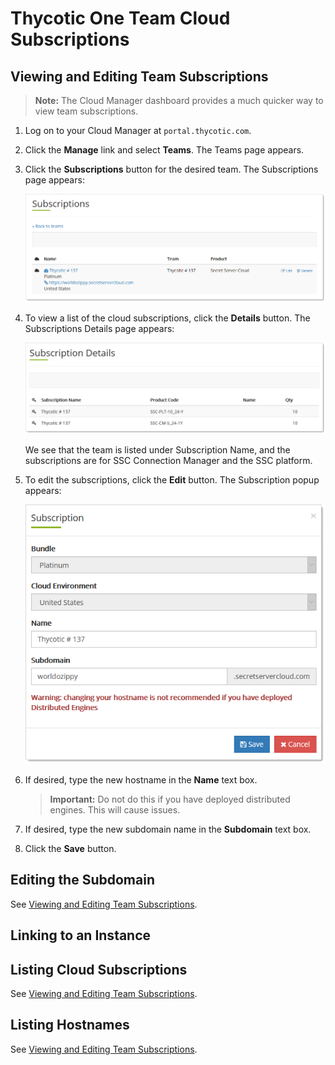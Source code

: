 [title]: # "Thycotic One Team Cloud Subscriptions"
[tags]: # "Thycotic One, Cloud Manager"
[priority]: # "1000"

# Thycotic One Team Cloud Subscriptions

## Viewing and Editing Team Subscriptions

> **Note:** The Cloud Manager dashboard provides a much quicker way to view team subscriptions.

1. Log on to your Cloud Manager at `portal.thycotic.com`.

1. Click the **Manage** link and select **Teams**. The Teams page appears.

1. Click the **Subscriptions** button for the desired team. The Subscriptions page appears:

   ![image-20200825114114096](images/image-20200825114114096.png)

1. To view a list of the cloud subscriptions, click the **Details** button. The Subscriptions Details page appears:

   ![image-20200825114246407](images/image-20200825114246407.png)

   We see that the team is listed under Subscription Name, and the subscriptions are for SSC Connection Manager and the SSC platform.

1. To edit the subscriptions, click the **Edit** button. The Subscription popup appears:

   ![image-20200825114412200](images/image-20200825114412200.png)

1. If desired, type the new hostname in the **Name** text box.

   > **Important:** Do not do this if you have deployed distributed engines. This will cause issues.

1. If desired, type the new subdomain name in the **Subdomain** text box.

1. Click the **Save** button.

## Editing the Subdomain

See [Viewing and Editing Team Subscriptions](#viewing-and-editing-team-subscriptions).

## Linking to an Instance

## Listing Cloud Subscriptions

See [Viewing and Editing Team Subscriptions](#viewing-and-editing-team-subscriptions).

## Listing Hostnames

See [Viewing and Editing Team Subscriptions](#viewing-and-editing-team-subscriptions).


